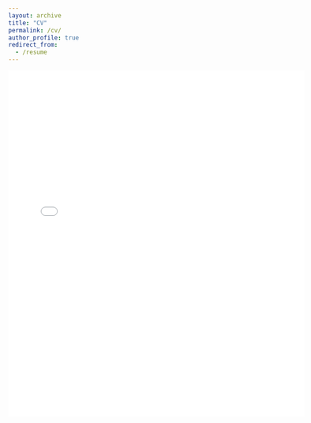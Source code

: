 ```yaml
---
layout: archive
title: "CV"
permalink: /cv/
author_profile: true
redirect_from:
  - /resume
---
```


<embed src="{{ site.baseurl }}/files/Yuehui_Qian_Resume.pdf" width="600" height="700" type='application/pdf'>

